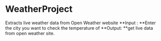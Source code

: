 # WeatherProject
Extracts live weather data from Open Weather website
**Input : **Enter the city you want to check the temperature of
**Output: **get live data from open weather site.

